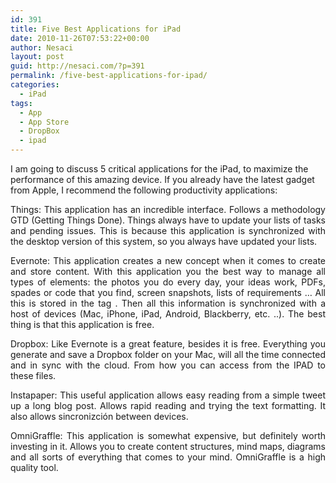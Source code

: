 ```yaml
---
id: 391
title: Five Best Applications for iPad
date: 2010-11-26T07:53:22+00:00
author: Nesaci
layout: post
guid: http://nesaci.com/?p=391
permalink: /five-best-applications-for-ipad/
categories:
  - iPad
tags:
  - App
  - App Store
  - DropBox
  - ipad
---
```

I am going to discuss 5 critical applications for the iPad, to maximize the performance of this amazing device. If you already have the latest gadget from Apple, I recommend the following productivity applications:

<p style="text-align: justify;">
  Things: This application has an incredible interface. Follows a methodology GTD (Getting Things Done). Things always have to update your lists of tasks and pending issues. This is because this application is synchronized with the desktop version of this system, so you always have updated your lists.
</p>

<p style="text-align: justify;">
  Evernote: This application creates a new concept when it comes to create and store content. With this application you the best way to manage all types of elements: the photos you do every day, your ideas work, PDFs, spades or code that you find, screen snapshots, lists of requirements &#8230; All this is stored in the tag . Then all this information is synchronized with a host of devices (Mac, iPhone, iPad, Android, Blackberry, etc. ..). The best thing is that this application is free.
</p>

<p style="text-align: justify;">
  Dropbox: Like Evernote is a great feature, besides it is free. Everything you generate and save a Dropbox folder on your Mac, will all the time connected and in sync with the cloud. From how you can access from the IPAD to these files.
</p>

<p style="text-align: justify;">
  Instapaper: This useful application allows easy reading from a simple tweet up a long blog post. Allows rapid reading and trying the text formatting. It also allows sincronizción between devices.
</p>

<p style="text-align: justify;">
  OmniGraffle: This application is somewhat expensive, but definitely worth investing in it. Allows you to create content structures, mind maps, diagrams and all sorts of everything that comes to your mind. OmniGraffle is a high quality tool.
</p>